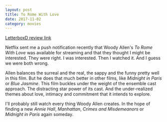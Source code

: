 ```yaml
---
layout: post
title: To Rome With Love
date: 2017-11-02
category: movies
---
```

 
[LetterboxD review link](https://letterboxd.com/samarthbhaskar/film/to-rome-with-love/)

Netflix sent me a push notification recently that Woody Allen's <em>To Rome With Love</em> was available for streaming and that they thought I might be interested. They were right. I was interested. Then I watched it. And I guess we were both wrong. 

Allen balances the surreal and the real, the sappy and the funny pretty well in this film. But he does that much better in other films, like <em>Midnight in Paris</em> or <em>Blue Jasmine</em>. This film buckles under the weight of the ensemble cast approach. The distracting star power of its cast. And the under-realized themes about love, intimacy and commitment that it intends to explore. 

I'll probably still watch every thing Woody Allen creates. In the hope of finding a new <em>Annie Hall</em>, <em>Manhattan</em>, <em>Crimes and Misdemeanors</em> or <em>Midnight in Paris</em> again someday. 